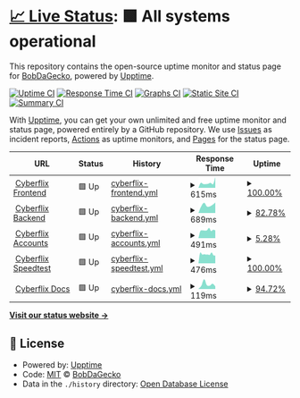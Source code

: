 # [📈 Live Status](https://status.cyberflix.io): <!--live status--> **🟩 All systems operational**

This repository contains the open-source uptime monitor and status page for [BobDaGecko](https://status.cyberflix.io), powered by [Upptime](https://github.com/upptime/upptime).

[![Uptime CI](https://github.com/BobDaGecko/Cyberflix-Status/workflows/Uptime%20CI/badge.svg)](https://github.com/BobDaGecko/Cyberflix-Status/actions?query=workflow%3A%22Uptime+CI%22)
[![Response Time CI](https://github.com/BobDaGecko/Cyberflix-Status/workflows/Response%20Time%20CI/badge.svg)](https://github.com/BobDaGecko/Cyberflix-Status/actions?query=workflow%3A%22Response+Time+CI%22)
[![Graphs CI](https://github.com/BobDaGecko/Cyberflix-Status/workflows/Graphs%20CI/badge.svg)](https://github.com/BobDaGecko/Cyberflix-Status/actions?query=workflow%3A%22Graphs+CI%22)
[![Static Site CI](https://github.com/BobDaGecko/Cyberflix-Status/workflows/Static%20Site%20CI/badge.svg)](https://github.com/BobDaGecko/Cyberflix-Status/actions?query=workflow%3A%22Static+Site+CI%22)
[![Summary CI](https://github.com/BobDaGecko/Cyberflix-Status/workflows/Summary%20CI/badge.svg)](https://github.com/BobDaGecko/Cyberflix-Status/actions?query=workflow%3A%22Summary+CI%22)

With [Upptime](https://upptime.js.org), you can get your own unlimited and free uptime monitor and status page, powered entirely by a GitHub repository. We use [Issues](https://github.com/BobDaGecko/Cyberflix-Status/issues) as incident reports, [Actions](https://github.com/BobDaGecko/Cyberflix-Status/actions) as uptime monitors, and [Pages](https://status.cyberflix.io) for the status page.

<!--start: status pages-->
<!-- This summary is generated by Upptime (https://github.com/upptime/upptime) -->
<!-- Do not edit this manually, your changes will be overwritten -->
<!-- prettier-ignore -->
| URL | Status | History | Response Time | Uptime |
| --- | ------ | ------- | ------------- | ------ |
| <img alt="" src="https://imgur.com/WETM3Qs.png" height="13"> [Cyberflix Frontend](https://www.cyberflix.io) | 🟩 Up | [cyberflix-frontend.yml](https://github.com/BobDaGecko/Cyberflix-Status/commits/HEAD/history/cyberflix-frontend.yml) | <details><summary><img alt="Response time graph" src="./graphs/cyberflix-frontend/response-time-week.png" height="20"> 615ms</summary><br><a href="https://status.cyberflix.io/history/cyberflix-frontend"><img alt="Response time 545" src="https://img.shields.io/endpoint?url=https%3A%2F%2Fraw.githubusercontent.com%2FBobDaGecko%2FCyberflix-Status%2FHEAD%2Fapi%2Fcyberflix-frontend%2Fresponse-time.json"></a><br><a href="https://status.cyberflix.io/history/cyberflix-frontend"><img alt="24-hour response time 1284" src="https://img.shields.io/endpoint?url=https%3A%2F%2Fraw.githubusercontent.com%2FBobDaGecko%2FCyberflix-Status%2FHEAD%2Fapi%2Fcyberflix-frontend%2Fresponse-time-day.json"></a><br><a href="https://status.cyberflix.io/history/cyberflix-frontend"><img alt="7-day response time 615" src="https://img.shields.io/endpoint?url=https%3A%2F%2Fraw.githubusercontent.com%2FBobDaGecko%2FCyberflix-Status%2FHEAD%2Fapi%2Fcyberflix-frontend%2Fresponse-time-week.json"></a><br><a href="https://status.cyberflix.io/history/cyberflix-frontend"><img alt="30-day response time 537" src="https://img.shields.io/endpoint?url=https%3A%2F%2Fraw.githubusercontent.com%2FBobDaGecko%2FCyberflix-Status%2FHEAD%2Fapi%2Fcyberflix-frontend%2Fresponse-time-month.json"></a><br><a href="https://status.cyberflix.io/history/cyberflix-frontend"><img alt="1-year response time 545" src="https://img.shields.io/endpoint?url=https%3A%2F%2Fraw.githubusercontent.com%2FBobDaGecko%2FCyberflix-Status%2FHEAD%2Fapi%2Fcyberflix-frontend%2Fresponse-time-year.json"></a></details> | <details><summary><a href="https://status.cyberflix.io/history/cyberflix-frontend">100.00%</a></summary><a href="https://status.cyberflix.io/history/cyberflix-frontend"><img alt="All-time uptime 99.94%" src="https://img.shields.io/endpoint?url=https%3A%2F%2Fraw.githubusercontent.com%2FBobDaGecko%2FCyberflix-Status%2FHEAD%2Fapi%2Fcyberflix-frontend%2Fuptime.json"></a><br><a href="https://status.cyberflix.io/history/cyberflix-frontend"><img alt="24-hour uptime 100.00%" src="https://img.shields.io/endpoint?url=https%3A%2F%2Fraw.githubusercontent.com%2FBobDaGecko%2FCyberflix-Status%2FHEAD%2Fapi%2Fcyberflix-frontend%2Fuptime-day.json"></a><br><a href="https://status.cyberflix.io/history/cyberflix-frontend"><img alt="7-day uptime 100.00%" src="https://img.shields.io/endpoint?url=https%3A%2F%2Fraw.githubusercontent.com%2FBobDaGecko%2FCyberflix-Status%2FHEAD%2Fapi%2Fcyberflix-frontend%2Fuptime-week.json"></a><br><a href="https://status.cyberflix.io/history/cyberflix-frontend"><img alt="30-day uptime 100.00%" src="https://img.shields.io/endpoint?url=https%3A%2F%2Fraw.githubusercontent.com%2FBobDaGecko%2FCyberflix-Status%2FHEAD%2Fapi%2Fcyberflix-frontend%2Fuptime-month.json"></a><br><a href="https://status.cyberflix.io/history/cyberflix-frontend"><img alt="1-year uptime 99.94%" src="https://img.shields.io/endpoint?url=https%3A%2F%2Fraw.githubusercontent.com%2FBobDaGecko%2FCyberflix-Status%2FHEAD%2Fapi%2Fcyberflix-frontend%2Fuptime-year.json"></a></details>
| <img alt="" src="https://imgur.com/goTm1a2.png" height="13"> [Cyberflix Backend](https://backend.cyberflix.io) | 🟩 Up | [cyberflix-backend.yml](https://github.com/BobDaGecko/Cyberflix-Status/commits/HEAD/history/cyberflix-backend.yml) | <details><summary><img alt="Response time graph" src="./graphs/cyberflix-backend/response-time-week.png" height="20"> 689ms</summary><br><a href="https://status.cyberflix.io/history/cyberflix-backend"><img alt="Response time 955" src="https://img.shields.io/endpoint?url=https%3A%2F%2Fraw.githubusercontent.com%2FBobDaGecko%2FCyberflix-Status%2FHEAD%2Fapi%2Fcyberflix-backend%2Fresponse-time.json"></a><br><a href="https://status.cyberflix.io/history/cyberflix-backend"><img alt="24-hour response time 744" src="https://img.shields.io/endpoint?url=https%3A%2F%2Fraw.githubusercontent.com%2FBobDaGecko%2FCyberflix-Status%2FHEAD%2Fapi%2Fcyberflix-backend%2Fresponse-time-day.json"></a><br><a href="https://status.cyberflix.io/history/cyberflix-backend"><img alt="7-day response time 689" src="https://img.shields.io/endpoint?url=https%3A%2F%2Fraw.githubusercontent.com%2FBobDaGecko%2FCyberflix-Status%2FHEAD%2Fapi%2Fcyberflix-backend%2Fresponse-time-week.json"></a><br><a href="https://status.cyberflix.io/history/cyberflix-backend"><img alt="30-day response time 820" src="https://img.shields.io/endpoint?url=https%3A%2F%2Fraw.githubusercontent.com%2FBobDaGecko%2FCyberflix-Status%2FHEAD%2Fapi%2Fcyberflix-backend%2Fresponse-time-month.json"></a><br><a href="https://status.cyberflix.io/history/cyberflix-backend"><img alt="1-year response time 955" src="https://img.shields.io/endpoint?url=https%3A%2F%2Fraw.githubusercontent.com%2FBobDaGecko%2FCyberflix-Status%2FHEAD%2Fapi%2Fcyberflix-backend%2Fresponse-time-year.json"></a></details> | <details><summary><a href="https://status.cyberflix.io/history/cyberflix-backend">82.78%</a></summary><a href="https://status.cyberflix.io/history/cyberflix-backend"><img alt="All-time uptime 99.32%" src="https://img.shields.io/endpoint?url=https%3A%2F%2Fraw.githubusercontent.com%2FBobDaGecko%2FCyberflix-Status%2FHEAD%2Fapi%2Fcyberflix-backend%2Fuptime.json"></a><br><a href="https://status.cyberflix.io/history/cyberflix-backend"><img alt="24-hour uptime 1.03%" src="https://img.shields.io/endpoint?url=https%3A%2F%2Fraw.githubusercontent.com%2FBobDaGecko%2FCyberflix-Status%2FHEAD%2Fapi%2Fcyberflix-backend%2Fuptime-day.json"></a><br><a href="https://status.cyberflix.io/history/cyberflix-backend"><img alt="7-day uptime 82.78%" src="https://img.shields.io/endpoint?url=https%3A%2F%2Fraw.githubusercontent.com%2FBobDaGecko%2FCyberflix-Status%2FHEAD%2Fapi%2Fcyberflix-backend%2Fuptime-week.json"></a><br><a href="https://status.cyberflix.io/history/cyberflix-backend"><img alt="30-day uptime 96.04%" src="https://img.shields.io/endpoint?url=https%3A%2F%2Fraw.githubusercontent.com%2FBobDaGecko%2FCyberflix-Status%2FHEAD%2Fapi%2Fcyberflix-backend%2Fuptime-month.json"></a><br><a href="https://status.cyberflix.io/history/cyberflix-backend"><img alt="1-year uptime 99.32%" src="https://img.shields.io/endpoint?url=https%3A%2F%2Fraw.githubusercontent.com%2FBobDaGecko%2FCyberflix-Status%2FHEAD%2Fapi%2Fcyberflix-backend%2Fuptime-year.json"></a></details>
| <img alt="" src="https://imgur.com/WfykD6a.png" height="13"> [Cyberflix Accounts](https://accounts.cyberflix.io) | 🟩 Up | [cyberflix-accounts.yml](https://github.com/BobDaGecko/Cyberflix-Status/commits/HEAD/history/cyberflix-accounts.yml) | <details><summary><img alt="Response time graph" src="./graphs/cyberflix-accounts/response-time-week.png" height="20"> 491ms</summary><br><a href="https://status.cyberflix.io/history/cyberflix-accounts"><img alt="Response time 546" src="https://img.shields.io/endpoint?url=https%3A%2F%2Fraw.githubusercontent.com%2FBobDaGecko%2FCyberflix-Status%2FHEAD%2Fapi%2Fcyberflix-accounts%2Fresponse-time.json"></a><br><a href="https://status.cyberflix.io/history/cyberflix-accounts"><img alt="24-hour response time 498" src="https://img.shields.io/endpoint?url=https%3A%2F%2Fraw.githubusercontent.com%2FBobDaGecko%2FCyberflix-Status%2FHEAD%2Fapi%2Fcyberflix-accounts%2Fresponse-time-day.json"></a><br><a href="https://status.cyberflix.io/history/cyberflix-accounts"><img alt="7-day response time 491" src="https://img.shields.io/endpoint?url=https%3A%2F%2Fraw.githubusercontent.com%2FBobDaGecko%2FCyberflix-Status%2FHEAD%2Fapi%2Fcyberflix-accounts%2Fresponse-time-week.json"></a><br><a href="https://status.cyberflix.io/history/cyberflix-accounts"><img alt="30-day response time 576" src="https://img.shields.io/endpoint?url=https%3A%2F%2Fraw.githubusercontent.com%2FBobDaGecko%2FCyberflix-Status%2FHEAD%2Fapi%2Fcyberflix-accounts%2Fresponse-time-month.json"></a><br><a href="https://status.cyberflix.io/history/cyberflix-accounts"><img alt="1-year response time 546" src="https://img.shields.io/endpoint?url=https%3A%2F%2Fraw.githubusercontent.com%2FBobDaGecko%2FCyberflix-Status%2FHEAD%2Fapi%2Fcyberflix-accounts%2Fresponse-time-year.json"></a></details> | <details><summary><a href="https://status.cyberflix.io/history/cyberflix-accounts">5.28%</a></summary><a href="https://status.cyberflix.io/history/cyberflix-accounts"><img alt="All-time uptime 87.10%" src="https://img.shields.io/endpoint?url=https%3A%2F%2Fraw.githubusercontent.com%2FBobDaGecko%2FCyberflix-Status%2FHEAD%2Fapi%2Fcyberflix-accounts%2Fuptime.json"></a><br><a href="https://status.cyberflix.io/history/cyberflix-accounts"><img alt="24-hour uptime 36.93%" src="https://img.shields.io/endpoint?url=https%3A%2F%2Fraw.githubusercontent.com%2FBobDaGecko%2FCyberflix-Status%2FHEAD%2Fapi%2Fcyberflix-accounts%2Fuptime-day.json"></a><br><a href="https://status.cyberflix.io/history/cyberflix-accounts"><img alt="7-day uptime 5.28%" src="https://img.shields.io/endpoint?url=https%3A%2F%2Fraw.githubusercontent.com%2FBobDaGecko%2FCyberflix-Status%2FHEAD%2Fapi%2Fcyberflix-accounts%2Fuptime-week.json"></a><br><a href="https://status.cyberflix.io/history/cyberflix-accounts"><img alt="30-day uptime 57.85%" src="https://img.shields.io/endpoint?url=https%3A%2F%2Fraw.githubusercontent.com%2FBobDaGecko%2FCyberflix-Status%2FHEAD%2Fapi%2Fcyberflix-accounts%2Fuptime-month.json"></a><br><a href="https://status.cyberflix.io/history/cyberflix-accounts"><img alt="1-year uptime 87.10%" src="https://img.shields.io/endpoint?url=https%3A%2F%2Fraw.githubusercontent.com%2FBobDaGecko%2FCyberflix-Status%2FHEAD%2Fapi%2Fcyberflix-accounts%2Fuptime-year.json"></a></details>
| <img alt="" src="https://imgur.com/foLDaUS.png" height="13"> [Cyberflix Speedtest](https://speedtest.cyberflix.io) | 🟩 Up | [cyberflix-speedtest.yml](https://github.com/BobDaGecko/Cyberflix-Status/commits/HEAD/history/cyberflix-speedtest.yml) | <details><summary><img alt="Response time graph" src="./graphs/cyberflix-speedtest/response-time-week.png" height="20"> 476ms</summary><br><a href="https://status.cyberflix.io/history/cyberflix-speedtest"><img alt="Response time 539" src="https://img.shields.io/endpoint?url=https%3A%2F%2Fraw.githubusercontent.com%2FBobDaGecko%2FCyberflix-Status%2FHEAD%2Fapi%2Fcyberflix-speedtest%2Fresponse-time.json"></a><br><a href="https://status.cyberflix.io/history/cyberflix-speedtest"><img alt="24-hour response time 406" src="https://img.shields.io/endpoint?url=https%3A%2F%2Fraw.githubusercontent.com%2FBobDaGecko%2FCyberflix-Status%2FHEAD%2Fapi%2Fcyberflix-speedtest%2Fresponse-time-day.json"></a><br><a href="https://status.cyberflix.io/history/cyberflix-speedtest"><img alt="7-day response time 476" src="https://img.shields.io/endpoint?url=https%3A%2F%2Fraw.githubusercontent.com%2FBobDaGecko%2FCyberflix-Status%2FHEAD%2Fapi%2Fcyberflix-speedtest%2Fresponse-time-week.json"></a><br><a href="https://status.cyberflix.io/history/cyberflix-speedtest"><img alt="30-day response time 500" src="https://img.shields.io/endpoint?url=https%3A%2F%2Fraw.githubusercontent.com%2FBobDaGecko%2FCyberflix-Status%2FHEAD%2Fapi%2Fcyberflix-speedtest%2Fresponse-time-month.json"></a><br><a href="https://status.cyberflix.io/history/cyberflix-speedtest"><img alt="1-year response time 539" src="https://img.shields.io/endpoint?url=https%3A%2F%2Fraw.githubusercontent.com%2FBobDaGecko%2FCyberflix-Status%2FHEAD%2Fapi%2Fcyberflix-speedtest%2Fresponse-time-year.json"></a></details> | <details><summary><a href="https://status.cyberflix.io/history/cyberflix-speedtest">100.00%</a></summary><a href="https://status.cyberflix.io/history/cyberflix-speedtest"><img alt="All-time uptime 99.85%" src="https://img.shields.io/endpoint?url=https%3A%2F%2Fraw.githubusercontent.com%2FBobDaGecko%2FCyberflix-Status%2FHEAD%2Fapi%2Fcyberflix-speedtest%2Fuptime.json"></a><br><a href="https://status.cyberflix.io/history/cyberflix-speedtest"><img alt="24-hour uptime 100.00%" src="https://img.shields.io/endpoint?url=https%3A%2F%2Fraw.githubusercontent.com%2FBobDaGecko%2FCyberflix-Status%2FHEAD%2Fapi%2Fcyberflix-speedtest%2Fuptime-day.json"></a><br><a href="https://status.cyberflix.io/history/cyberflix-speedtest"><img alt="7-day uptime 100.00%" src="https://img.shields.io/endpoint?url=https%3A%2F%2Fraw.githubusercontent.com%2FBobDaGecko%2FCyberflix-Status%2FHEAD%2Fapi%2Fcyberflix-speedtest%2Fuptime-week.json"></a><br><a href="https://status.cyberflix.io/history/cyberflix-speedtest"><img alt="30-day uptime 100.00%" src="https://img.shields.io/endpoint?url=https%3A%2F%2Fraw.githubusercontent.com%2FBobDaGecko%2FCyberflix-Status%2FHEAD%2Fapi%2Fcyberflix-speedtest%2Fuptime-month.json"></a><br><a href="https://status.cyberflix.io/history/cyberflix-speedtest"><img alt="1-year uptime 99.85%" src="https://img.shields.io/endpoint?url=https%3A%2F%2Fraw.githubusercontent.com%2FBobDaGecko%2FCyberflix-Status%2FHEAD%2Fapi%2Fcyberflix-speedtest%2Fuptime-year.json"></a></details>
| <img alt="" src="https://imgur.com/i7W3fo6.png" height="13"> [Cyberflix Docs](https://docs.cyberflix.io) | 🟩 Up | [cyberflix-docs.yml](https://github.com/BobDaGecko/Cyberflix-Status/commits/HEAD/history/cyberflix-docs.yml) | <details><summary><img alt="Response time graph" src="./graphs/cyberflix-docs/response-time-week.png" height="20"> 119ms</summary><br><a href="https://status.cyberflix.io/history/cyberflix-docs"><img alt="Response time 152" src="https://img.shields.io/endpoint?url=https%3A%2F%2Fraw.githubusercontent.com%2FBobDaGecko%2FCyberflix-Status%2FHEAD%2Fapi%2Fcyberflix-docs%2Fresponse-time.json"></a><br><a href="https://status.cyberflix.io/history/cyberflix-docs"><img alt="24-hour response time 114" src="https://img.shields.io/endpoint?url=https%3A%2F%2Fraw.githubusercontent.com%2FBobDaGecko%2FCyberflix-Status%2FHEAD%2Fapi%2Fcyberflix-docs%2Fresponse-time-day.json"></a><br><a href="https://status.cyberflix.io/history/cyberflix-docs"><img alt="7-day response time 119" src="https://img.shields.io/endpoint?url=https%3A%2F%2Fraw.githubusercontent.com%2FBobDaGecko%2FCyberflix-Status%2FHEAD%2Fapi%2Fcyberflix-docs%2Fresponse-time-week.json"></a><br><a href="https://status.cyberflix.io/history/cyberflix-docs"><img alt="30-day response time 101" src="https://img.shields.io/endpoint?url=https%3A%2F%2Fraw.githubusercontent.com%2FBobDaGecko%2FCyberflix-Status%2FHEAD%2Fapi%2Fcyberflix-docs%2Fresponse-time-month.json"></a><br><a href="https://status.cyberflix.io/history/cyberflix-docs"><img alt="1-year response time 152" src="https://img.shields.io/endpoint?url=https%3A%2F%2Fraw.githubusercontent.com%2FBobDaGecko%2FCyberflix-Status%2FHEAD%2Fapi%2Fcyberflix-docs%2Fresponse-time-year.json"></a></details> | <details><summary><a href="https://status.cyberflix.io/history/cyberflix-docs">94.72%</a></summary><a href="https://status.cyberflix.io/history/cyberflix-docs"><img alt="All-time uptime 99.78%" src="https://img.shields.io/endpoint?url=https%3A%2F%2Fraw.githubusercontent.com%2FBobDaGecko%2FCyberflix-Status%2FHEAD%2Fapi%2Fcyberflix-docs%2Fuptime.json"></a><br><a href="https://status.cyberflix.io/history/cyberflix-docs"><img alt="24-hour uptime 63.07%" src="https://img.shields.io/endpoint?url=https%3A%2F%2Fraw.githubusercontent.com%2FBobDaGecko%2FCyberflix-Status%2FHEAD%2Fapi%2Fcyberflix-docs%2Fuptime-day.json"></a><br><a href="https://status.cyberflix.io/history/cyberflix-docs"><img alt="7-day uptime 94.72%" src="https://img.shields.io/endpoint?url=https%3A%2F%2Fraw.githubusercontent.com%2FBobDaGecko%2FCyberflix-Status%2FHEAD%2Fapi%2Fcyberflix-docs%2Fuptime-week.json"></a><br><a href="https://status.cyberflix.io/history/cyberflix-docs"><img alt="30-day uptime 98.79%" src="https://img.shields.io/endpoint?url=https%3A%2F%2Fraw.githubusercontent.com%2FBobDaGecko%2FCyberflix-Status%2FHEAD%2Fapi%2Fcyberflix-docs%2Fuptime-month.json"></a><br><a href="https://status.cyberflix.io/history/cyberflix-docs"><img alt="1-year uptime 99.78%" src="https://img.shields.io/endpoint?url=https%3A%2F%2Fraw.githubusercontent.com%2FBobDaGecko%2FCyberflix-Status%2FHEAD%2Fapi%2Fcyberflix-docs%2Fuptime-year.json"></a></details>

<!--end: status pages-->

[**Visit our status website →**](https://status.cyberflix.io)

## 📄 License

- Powered by: [Upptime](https://github.com/upptime/upptime)
- Code: [MIT](./LICENSE) © [BobDaGecko](https://status.cyberflix.io)
- Data in the `./history` directory: [Open Database License](https://opendatacommons.org/licenses/odbl/1-0/)
